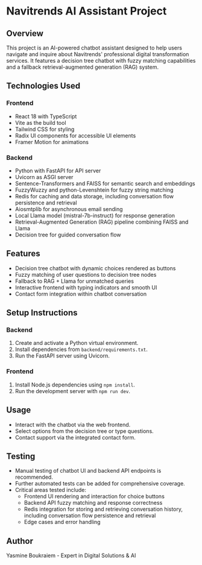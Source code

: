 # Navitrends AI Assistant Project

## Overview
This project is an AI-powered chatbot assistant designed to help users navigate and inquire about Navitrends' professional digital transformation services. It features a decision tree chatbot with fuzzy matching capabilities and a fallback retrieval-augmented generation (RAG) system.

## Technologies Used

### Frontend
- React 18 with TypeScript
- Vite as the build tool
- Tailwind CSS for styling
- Radix UI components for accessible UI elements
- Framer Motion for animations

### Backend
- Python with FastAPI for API server
- Uvicorn as ASGI server
- Sentence-Transformers and FAISS for semantic search and embeddings
- FuzzyWuzzy and python-Levenshtein for fuzzy string matching
- Redis for caching and data storage, including conversation flow persistence and retrieval
- Aiosmtplib for asynchronous email sending
- Local Llama model (mistral-7b-instruct) for response generation
- Retrieval-Augmented Generation (RAG) pipeline combining FAISS and Llama
- Decision tree for guided conversation flow

## Features
- Decision tree chatbot with dynamic choices rendered as buttons
- Fuzzy matching of user questions to decision tree nodes
- Fallback to RAG + Llama for unmatched queries
- Interactive frontend with typing indicators and smooth UI
- Contact form integration within chatbot conversation

## Setup Instructions

### Backend
1. Create and activate a Python virtual environment.
2. Install dependencies from `backend/requirements.txt`.
3. Run the FastAPI server using Uvicorn.

### Frontend
1. Install Node.js dependencies using `npm install`.
2. Run the development server with `npm run dev`.

## Usage
- Interact with the chatbot via the web frontend.
- Select options from the decision tree or type questions.
- Contact support via the integrated contact form.

## Testing
- Manual testing of chatbot UI and backend API endpoints is recommended.
- Further automated tests can be added for comprehensive coverage.
- Critical areas tested include:
  - Frontend UI rendering and interaction for choice buttons
  - Backend API fuzzy matching and response correctness
  - Redis integration for storing and retrieving conversation history, including conversation flow persistence and retrieval
  - Edge cases and error handling

## Author
Yasmine Boukraiem - Expert in Digital Solutions & AI
